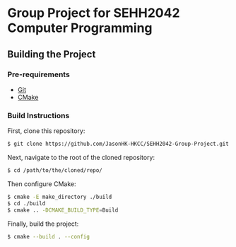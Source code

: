 Group Project for SEHH2042 Computer Programming
===============================================

Building the Project
--------------------

### Pre-requirements

- [Git][git-homepage]
- [CMake][cmake-homepage]

### Build Instructions

First, clone this repository:

```sh
$ git clone https://github.com/JasonHK-HKCC/SEHH2042-Group-Project.git
```

Next, navigate to the root of the cloned repository:

```sh
$ cd /path/to/the/cloned/repo/
```

Then configure CMake:

```sh
$ cmake -E make_directory ./build
$ cd ./build
$ cmake .. -DCMAKE_BUILD_TYPE=Build
```

Finally, build the project:

```sh
$ cmake --build . --config 
```

[git-homepage]: https://git-scm.com/ "The homepage for Git"

[cmake-homepage]: https://cmake.org/ "The homepage for CMake"
